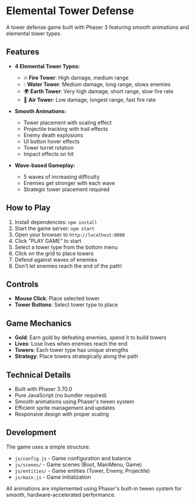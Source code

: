 # Elemental Tower Defense

A tower defense game built with Phaser 3 featuring smooth animations and elemental tower types.

## Features

- **4 Elemental Tower Types:**
  - 🔥 **Fire Tower**: High damage, medium range
  - 💧 **Water Tower**: Medium damage, long range, slows enemies
  - 🌍 **Earth Tower**: Very high damage, short range, slow fire rate
  - 💨 **Air Tower**: Low damage, longest range, fast fire rate

- **Smooth Animations:**
  - Tower placement with scaling effect
  - Projectile tracking with trail effects
  - Enemy death explosions
  - UI button hover effects
  - Tower turret rotation
  - Impact effects on hit

- **Wave-based Gameplay:**
  - 5 waves of increasing difficulty
  - Enemies get stronger with each wave
  - Strategic tower placement required

## How to Play

1. Install dependencies: `npm install`
2. Start the game server: `npm start`
3. Open your browser to `http://localhost:8080`
4. Click "PLAY GAME" to start
5. Select a tower type from the bottom menu
6. Click on the grid to place towers
7. Defend against waves of enemies
8. Don't let enemies reach the end of the path!

## Controls

- **Mouse Click**: Place selected tower
- **Tower Buttons**: Select tower type to place

## Game Mechanics

- **Gold**: Earn gold by defeating enemies, spend it to build towers
- **Lives**: Lose lives when enemies reach the end
- **Towers**: Each tower type has unique strengths
- **Strategy**: Place towers strategically along the path

## Technical Details

- Built with Phaser 3.70.0
- Pure JavaScript (no bundler required)
- Smooth animations using Phaser's tween system
- Efficient sprite management and updates
- Responsive design with proper scaling

## Development

The game uses a simple structure:
- `js/config.js` - Game configuration and balance
- `js/scenes/` - Game scenes (Boot, MainMenu, Game)
- `js/entities/` - Game entities (Tower, Enemy, Projectile)
- `js/main.js` - Game initialization

All animations are implemented using Phaser's built-in tween system for smooth, hardware-accelerated performance.
